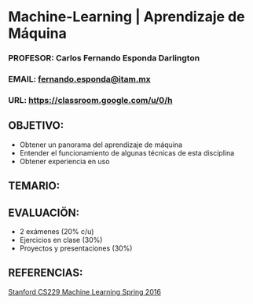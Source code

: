 
# Machine-Learning | Aprendizaje de Máquina
### PROFESOR: Carlos Fernando Esponda Darlington
### EMAIL: fernando.esponda@itam.mx
### URL: https://classroom.google.com/u/0/h


## OBJETIVO:
* Obtener un panorama del aprendizaje de máquina
* Entender el funcionamiento de algunas técnicas de esta disciplina
* Obtener experiencia en uso

## TEMARIO:

## EVALUACIÖN:
* 2 exámenes (20% c/u)
* Ejercicios en clase (30%)
* Proyectos y presentaciones (30%)
## REFERENCIAS:

[Stanford CS229  Machine Learning Spring 2016 ](http://cs229.stanford.edu/materials.html)
